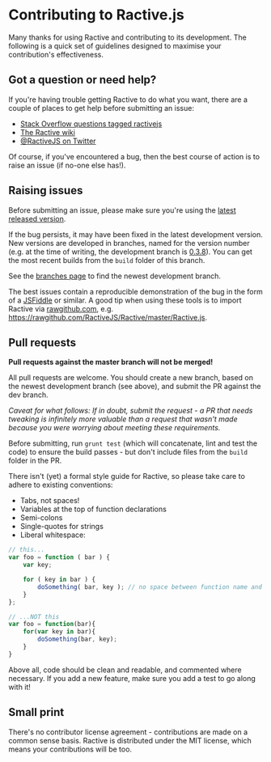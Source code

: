 Contributing to Ractive.js
==========================

Many thanks for using Ractive and contributing to its development. The following is a quick set of guidelines designed to maximise your contribution's effectiveness.


Got a question or need help?
----------------------------

If you're having trouble getting Ractive to do what you want, there are a couple of places to get help before submitting an issue:

* [Stack Overflow questions tagged ractivejs](http://stackoverflow.com/questions/tagged/ractivejs)
* [The Ractive wiki](https://github.com/RactiveJS/Ractive/wiki)
* [@RactiveJS on Twitter](http://twitter.com/RactiveJS)

Of course, if you've encountered a bug, then the best course of action is to raise an issue (if no-one else has!).


Raising issues
--------------

Before submitting an issue, please make sure you're using the [latest released version](https://raw.github.com/RactiveJS/Ractive/master/Ractive.js).

If the bug persists, it may have been fixed in the latest development version. New versions are developed in branches, named for the version number (e.g. at the time of writing, the development branch is [0.3.8](https://github.com/RactiveJS/Ractive/tree/0.3.8)). You can get the most recent builds from the `build` folder of this branch.

See the [branches page](https://github.com/RactiveJS/Ractive/branches) to find the newest development branch.

The best issues contain a reproducible demonstration of the bug in the form of a [JSFiddle](http://jsfiddle.net/) or similar. A good tip when using these tools is to import Ractive via [rawgithub.com](https://rawgithub.com/), e.g. https://rawgithub.com/RactiveJS/Ractive/master/Ractive.js.


Pull requests
-------------


**Pull requests against the master branch will not be merged!**

All pull requests are welcome. You should create a new branch, based on the newest development branch (see above), and submit the PR against the dev branch.

*Caveat for what follows: If in doubt, submit the request - a PR that needs tweaking is infinitely more valuable than a request that wasn't made because you were worrying about meeting these requirements.*

Before submitting, run `grunt test` (which will concatenate, lint and test the code) to ensure the build passes - but don't include files from the `build` folder in the PR.

There isn't (yet) a formal style guide for Ractive, so please take care to adhere to existing conventions:

* Tabs, not spaces!
* Variables at the top of function declarations
* Semi-colons
* Single-quotes for strings
* Liberal whitespace:

```js
// this...
var foo = function ( bar ) {
	var key;

	for ( key in bar ) {
		doSomething( bar, key ); // no space between function name and bracket for invocations
	}
};

// ...NOT this
var foo = function(bar){
	for(var key in bar){
		doSomething(bar, key);
	}
}
```

Above all, code should be clean and readable, and commented where necessary. If you add a new feature, make sure you add a test to go along with it!


Small print
-----------

There's no contributor license agreement - contributions are made on a common sense basis. Ractive is distributed under the MIT license, which means your contributions will be too.